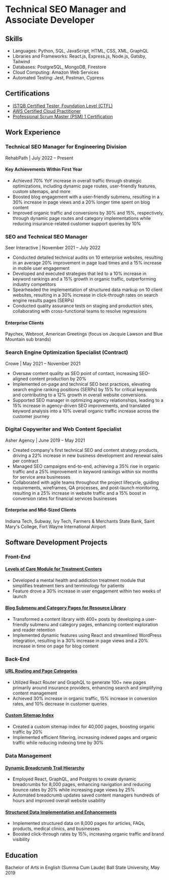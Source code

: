 # Technical SEO Manager and Associate Developer

## Skills

- Languages: Python, SQL, JavaScript, HTML, CSS, XML, GraphQL
- Libraries and Frameworks: React.js, Express.js, Node.js, Gatsby, Tailwind
- Databases: PostgreSQL, MongoDB, Firestore
- Cloud Computing: Amazon Web Services
- Automated Testing: Jest, Postman, Cypress

## Certifications
- [ISTQB Certified Tester, Foundation Level (CTFL)](https://atsqa.org/certified-testers/profile/e34943465bd243a7888b69b7ffdcac49)
- [AWS Certified Cloud Practitioner](https://www.credly.com/badges/870949cd-a6f4-48fe-8443-541ae36451e6?source=linked_in_profile)
- [Professional Scrum Master (PSM) 1 Certification](https://www.credly.com/badges/89dc0792-3636-43ed-ac76-9955e66c15b0?source=linked_in_profile)

## Work Experience

### Technical SEO Manager for Engineering Division
RehabPath | July 2022 – Present 

#### Key Achievements Within First Year
- Achieved 70% YoY increase in overall traffic through strategic optimizations, including dynamic page routes, user-friendly features, custom sitemaps, and more
- Boosted blog engagement with a user-friendly submenu, resulting in a 30% increase in page views and a 20% longer time spent on blog content
- Improved organic traffic and conversions by 30% and 15%, respectively, through dynamic page routes and category implementations while reducing insurance-related customer support queries by 10%

### SEO and Technical SEO Manager
Seer Interactive | November 2021 – July 2022 

- Conducted detailed technical audits on 10 enterprise websites, resulting in an average 20% improvement in page load times and a 15% increase in mobile user engagement
- Developed and executed strategies that led to a 10% increase in keyword rankings and a 15% growth in organic traffic, outperforming industry competitors
- Spearheaded the implementation of structured data markup on 10 client websites, resulting in a 30% increase in click-through rates on search engine results pages (SERPs)
- Conducted quality assurance tests on staging and production sites, collaborating with cross-functional teams to resolve regressions

#### Enterprise Clients
Paychex, Webroot, American Greetings (focus on Jacquie Lawson and Blue Mountain sub brands)

### Search Engine Optimization Specialist (Contract)
Crowe | May 2021 – November 2021 

- Oversaw content quality as SEO point of contact, increasing SEO-aligned content production by 20%
- Implemented on-page and technical SEO best practices, elevating search engine ranking positions (SERPs) by 15% for critical keywords and contributing to a 12% growth in overall website conversions.
- Supported SEO manager in optimizing agency relationships, leading to a 15% increase in agency-driven SEO improvements, and translated keyword analysis into a 10% overall organic traffic increase across the customer journey

### Digital Copywriter and Web Content Specialist
Asher Agency | June 2019 – May 2021

- Created company's first technical SEO and content strategy products, driving a 22% increase in new business development and renewal sales per contract 
- Managed SEO campaigns end-to-end, achieving a 35% rise in organic traffic and a 25% improvement in keyword rankings within six months for service area businesses
- Collaborated with agile teams throughout the project lifecycle, guiding requirements, wireframes, QA processes, and post-launch monitoring, resulting in a 25% increase in website traffic and a 15% boost in conversion rates for financial services businesses

#### Enterprise and Mid-Sized Clients
Indiana Tech, Subway, Ivy Tech, Farmers & Merchants State Bank, Saint Mary's College, Fort Wayne International Airport

## Software Development Projects

### Front-End
#### [Levels of Care Module for Treatment Centers](/career-portfolio/levels-of-care/)
 - Developed a mental health and addiction treatment module that simplifies treatment tiers and terminology for patients
 - Feature drove a 30% increase in user engagement within two weeks of launch

#### [Blog Submenu and Category Pages for Resource Library](/career-portfolio/blog-submenu/)
- Transformed a content library with 400+ posts by developing a user-friendly submenu and category pages, enhancing content exploration and reader retention
- Implemented dynamic features using React and streamlined WordPress integration, resulting in a 30% increase in page views and a 20% increase in time on page for blog content

### Back-End
#### [URL Routing and Page Categories](/career-portfolio/url-routes-page-categories/)
- Utilized React Router and GraphQL to generate 100+ new pages primarily around insurance providers, enhancing search and simplifying content management
- Achieved 30% increase in organic traffic, 15% increase in conversion rates, and 10% decrease in customer queries
  
#### [Custom Sitemap Index](/career-portfolio/custom-sitemap-index/)
- Created a custom sitemap index for 40,000 pages, boosting organic traffic by 20%
- Implemented efficient filtering, increasing indexed pages and organic traffic while reducing indexing time by 30%

### Data Management
#### [Dynamic Breadcrumb Trail Hierarchy](/career-portfolio/breadcrumb-trail/)
- Employed React, GraphQL, and Postgres to create dynamic breadcrumbs for 8,000 pages, enhancing navigation and reducing bounce rates by 20% while increasing page views by 25%
- Automated breadcrumb updates saved content managers hundreds of hours and improved overall website usability

#### [Structured Data Implementation and Enhancements](/career-portfolio/medical-business-structured-data/)
- Implemented structured data on 8,000 pages for articles, FAQs, products, medical clinics, and businesses
- Boosted click-through rates by 15%, increasing organic traffic and brand visibility

## Education
Bachelor of Arts in English (Summa Cum Laude)
Ball State University, May 2019





